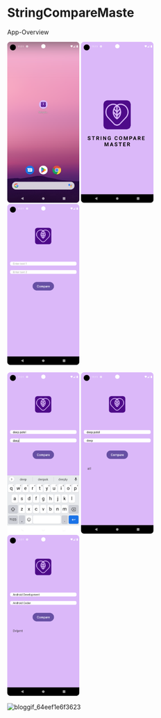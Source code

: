 # StringCompareMaste

 App-Overview

 <img 
  width="33%"
  src="1.png"/>
<img 
  width="33%"
  src="2.png"/>
<img 
  width="33%"
  src="3.png"/>
  
<img 
  width="33%"
  src="4.png"/>
  <img 
  width="33%"
  src="5.png"/>
<img 
  width="33%"
  src="6.png"/>

  ![bloggif_64eef1e6f3623](https://github.com/deepbajud/StringCompareMaster/assets/118447327/b05a11b5-772d-410a-89fd-0671eb02afd4)
